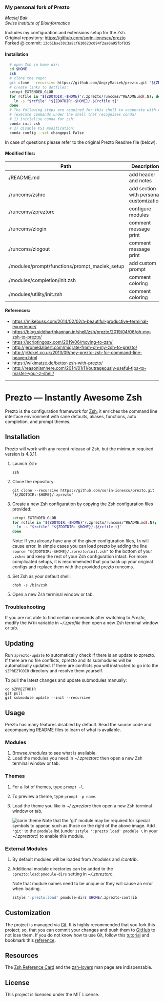 ### My personal fork of Prezto

*Maciej Bak*  
*Swiss Institute of Bioinformatics*

Includes my configuration and extensions setup for the Zsh.  
Original repository: https://github.com/sorin-ionescu/prezto  
Forked @ commit: `13c61bae30c3a8cf610623c094f2aa0a95fbf035`

#### Installation
```sh
  # open Zsh in home dir:
  cd $HOME
  zsh
  # clone the repo:
  git clone --recursive https://github.com/AngryMaciek/prezto.git "${ZDOTDIR:-$HOME}/.zprezto"
  # create links to dotfiles:
  setopt EXTENDED_GLOB
  for rcfile in "${ZDOTDIR:-$HOME}"/.zprezto/runcoms/^README.md(.N); do
    ln -s "$rcfile" "${ZDOTDIR:-$HOME}/.${rcfile:t}"
  done
  # The following steps are required for this shell to cooperate with conda:
  # (execute commands under the shell that recognises conda)
  # 1) initialise conda for zsh:
  conda init zsh
  # 2) disable PS1 modification:
  conda config --set changeps1 False
```

In case of questions please refer to the original Prezto Readme file (below).

#### Modified files:
| Path | Description |
|-|-|
| ./README.md | add header and notes |
| ./runcoms/zshrc | add section with personal customization |
| ./runcoms/zpreztorc | configure modules |
| ./runcoms/zlogin | comment message print |
| ./runcoms/zlogout | comment message print |
| ./modules/prompt/functions/prompt_maciek_setup | add custom prompt |
| ./modules/completion/init.zsh | comment coloring |
| ./modules/utility/init.zsh | comment coloring |

#### References:  
* https://mikebuss.com/2014/02/02/a-beautiful-productive-terminal-experience/
* https://blog.siddharthkannan.in/shell/zsh/prezto/2019/04/06/oh-my-zsh-to-prezto/
* https://scriptingosx.com/2019/06/moving-to-zsh/
* http://jeromedalbert.com/migrate-from-oh-my-zsh-to-prezto/
* http://jr0cket.co.uk/2013/09/hey-prezto-zsh-for-command-line-heaven.html
* https://wikimatze.de/better-zsh-with-prezto/
* http://reasoniamhere.com/2014/01/11/outrageously-useful-tips-to-master-your-z-shell/

---

Prezto — Instantly Awesome Zsh
==============================

Prezto is the configuration framework for [Zsh][1]; it enriches the command line
interface environment with sane defaults, aliases, functions, auto completion,
and prompt themes.

Installation
------------

Prezto will work with any recent release of Zsh, but the minimum required
version is 4.3.11.

  1. Launch Zsh:

     ```console
     zsh
     ```

  2. Clone the repository:

     ```console
     git clone --recursive https://github.com/sorin-ionescu/prezto.git "${ZDOTDIR:-$HOME}/.zprezto"
     ```

  3. Create a new Zsh configuration by copying the Zsh configuration files
     provided:

     ```sh
     setopt EXTENDED_GLOB
     for rcfile in "${ZDOTDIR:-$HOME}"/.zprezto/runcoms/^README.md(.N); do
       ln -s "$rcfile" "${ZDOTDIR:-$HOME}/.${rcfile:t}"
     done
     ```

     Note: If you already have any of the given configuration files, `ln` will
     cause error. In simple cases you can load prezto by adding the line
     `source "${ZDOTDIR:-$HOME}/.zprezto/init.zsh"` to the bottom of your
     `.zshrc` and keep the rest of your Zsh configuration intact. For more
     complicated setups, it is recommended that you back up your original
     configs and replace them with the provided prezto runcoms.

  4. Set Zsh as your default shell:

     ```console
     chsh -s /bin/zsh
     ```

  5. Open a new Zsh terminal window or tab.

### Troubleshooting

If you are not able to find certain commands after switching to *Prezto*,
modify the `PATH` variable in *~/.zprofile* then open a new Zsh terminal
window or tab.

Updating
--------

Run `zprezto-update` to automatically check if there is an update to zprezto.
If there are no file conflicts, zprezto and its submodules will be
automatically updated. If there are conflicts you will instructed to go into
the `$ZPREZTODIR` directory and resolve them yourself.

To pull the latest changes and update submodules manually:

```console
cd $ZPREZTODIR
git pull
git submodule update --init --recursive
```

Usage
-----

Prezto has many features disabled by default. Read the source code and
accompanying README files to learn of what is available.

### Modules

  1. Browse */modules* to see what is available.
  2. Load the modules you need in *~/.zpreztorc* then open a new Zsh terminal
     window or tab.

### Themes

  1. For a list of themes, type `prompt -l`.
  2. To preview a theme, type `prompt -p name`.
  3. Load the theme you like in *~/.zpreztorc* then open a new Zsh terminal
     window or tab.

     ![sorin theme][2]
     Note that the 'git' module may be required for special symbols to appear,
     such as those on the right of the above image. Add `'git'` to the `pmodule`
     list (under `zstyle ':prezto:load' pmodule \` in your *~/.zpreztorc*) to
     enable this module.

### External Modules

  1. By default modules will be loaded from */modules* and */contrib*.
  2. Additional module directories can be added to the
     `:prezto:load:pmodule-dirs` setting in *~/.zpreztorc*.

     Note that module names need to be unique or they will cause an error when
     loading.

     ```sh
     zstyle ':prezto:load' pmodule-dirs $HOME/.zprezto-contrib
     ```

Customization
-------------

The project is managed via [Git][3]. It is highly recommended that you fork this
project; so, that you can commit your changes and push them to [GitHub][4] to
not lose them. If you do not know how to use Git, follow this [tutorial][5] and
bookmark this [reference][6].

Resources
---------

The [Zsh Reference Card][7] and the [zsh-lovers][8] man page are indispensable.

License
-------

This project is licensed under the MIT License.

[1]: http://www.zsh.org
[2]: http://i.imgur.com/nrGV6pg.png "sorin theme"
[3]: http://git-scm.com
[4]: https://github.com
[5]: http://gitimmersion.com
[6]: https://git.github.io/git-reference/
[7]: http://www.bash2zsh.com/zsh_refcard/refcard.pdf
[8]: http://grml.org/zsh/zsh-lovers.html
